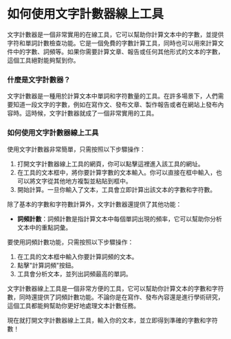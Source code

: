 如何使用文字計數器線上工具
=============

文字計數器是一個非常實用的在線工具，它可以幫助你計算文本中的字數，並提供字符和單詞計數檢查功能。它是一個免費的字數計算工具，同時也可以用來計算文件中的字數、詞頻等。如果你需要計算文章、報告或任何其他形式的文本的字數，這個工具絕對能夠幫到你。

### 什麼是文字計數器？

文字計數器是一種用於計算文本中單詞和字符數量的工具。在許多場景下，人們需要知道一段文字的字數，例如在寫作文、發布文章、製作報告或者在網站上發布內容時。這時候，文字計數器就成了一個非常實用的工具。

### 如何使用文字計數器線上工具

使用文字計數器非常簡單，只需按照以下步驟操作：

1. 打開文字計數器線上工具的網頁，你可以點擊這裡進入該工具的網址。
2. 在工具的文本框中，將你要計算字數的文本輸入。你可以直接在框中輸入，也可以將文字從其他地方複製並粘貼到框中。
3. 開始計算。一旦你輸入了文本，工具會立即計算出該文本的字數和字符數。

除了基本的字數和字符數計算外，文字計數器還提供了其他功能：

- **詞頻計數**：詞頻計數是指計算文本中每個單詞出現的頻率，它可以幫助你分析文本中的重點詞彙。

要使用詞頻計數功能，只需按照以下步驟操作：

1. 在工具的文本框中輸入你要計算詞頻的文本。
2. 點擊"計算詞頻"按鈕。
3. 工具會分析文本，並列出詞頻最高的單詞。

文字計數器線上工具是一個非常方便的工具，它可以幫助你計算文本的字數和字符數，同時還提供了詞頻計數功能。不論你是在寫作、發布內容還是進行學術研究，這個工具都能夠幫助你更好地處理文本計數任務。

現在就打開文字計數器線上工具，輸入你的文本，並立即得到準確的字數和字符數！